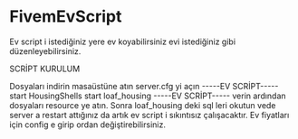 # FivemEvScript

Ev script i istediğiniz yere ev koyabilirsiniz evi istediğiniz gibi düzenleyebilirsiniz.

SCRİPT KURULUM

Dosyaları indirin masaüstüne atın server.cfg yi açın 
-----EV SCRİPT-----
start HousingShells
start loaf_housing
-----EV SCRİPT-----
verin ardından dosyaları resource ye atın.
Sonra loaf_housing deki sql leri okutun vede server a restart attığınız da artık ev script i sıkıntısız çalışacaktır.
Ev fiyatları için config e girip ordan değiştirebilirsiniz.
